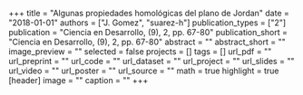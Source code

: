 +++
title = "Algunas propiedades homológicas del plano de Jordan"
date = "2018-01-01"
authors = ["J. Gomez", "suarez-h"]
publication_types = ["2"]
publication = "Ciencia en Desarrollo, (9), 2, pp. 67-80"
publication_short = "Ciencia en Desarrollo, (9), 2, pp. 67-80"
abstract = ""
abstract_short = ""
image_preview = ""
selected = false
projects = []
tags = []
url_pdf = ""
url_preprint = ""
url_code = ""
url_dataset = ""
url_project = ""
url_slides = ""
url_video = ""
url_poster = ""
url_source = ""
math = true
highlight = true
[header]
image = ""
caption = ""
+++
